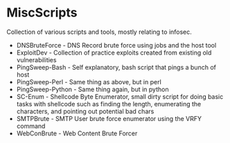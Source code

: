 MiscScripts
===========

Collection of various scripts and tools, mostly relating to infosec. 



+ DNSBruteForce - DNS Record brute force using jobs and the host tool
+ ExploitDev - Collection of practice exploits created from existing old vulnerabilities
+ PingSweep-Bash - Self explanatory, bash script that pings a bunch of host
+ PingSweep-Perl - Same thing as above, but in perl
+ PingSweep-Python - Same thing again, but in python
+ SC-Enum - Shellcode Byte Enumerator, small dirty script for doing basic tasks with shellcode such as finding the length, enumerating the characters, and pointing out potential bad chars
+ SMTPBrute - SMTP User brute force enumerator using the VRFY command
+ WebConBrute - Web Content Brute Forcer
